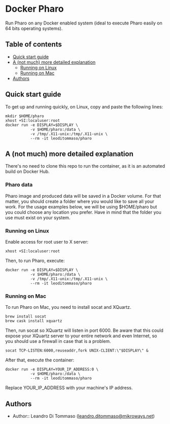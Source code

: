 # Docker Pharo

Run Pharo on any Docker enabled system (ideal to execute Pharo easily on 64 bits
operating systems).

## Table of contents

* [Quick start guide](#quick-start-guide)
* [A (not much) more detailed explanation](#a-not-much-more-detailed-explanation)
  * [Running on Linux](running-on-linux)
  * [Running on Mac](running-on-mac)
* [Authors](#authors)

## Quick start guide

To get up and running quickly, on Linux, copy and paste the following lines:

```
mkdir $HOME/pharo
xhost +SI:localuser:root
docker run -e DISPLAY=$DISPLAY \
           -v $HOME/pharo:/data \
           -v /tmp/.X11-unix:/tmp/.X11-unix \
           --rm -it leoditommaso/pharo
```

## A (not much) more detailed explanation

There's no need to clone this repo to run the container, as it is an automated
build on Docker Hub.

### Pharo data

Pharo image and produced data will be saved in a Docker volume. For that matter,
you should create a folder where you would like to save all your work. For the
usage examples below, we will be using $HOME/pharo but you could choose any
location you prefer. Have in mind that the folder you use must exist on your
system.

### Running on Linux

Enable access for root user to X server:

```
xhost +SI:localuser:root
```

Then, to run Pharo, execute:

```
docker run -e DISPLAY=$DISPLAY \
           -v $HOME/pharo:/data \
           -v /tmp/.X11-unix:/tmp/.X11-unix \
           --rm -it leoditommaso/pharo
```

### Running on Mac

To run Pharo on Mac, you need to install socat and XQuartz.

```
brew install socat
brew cask install xquartz
```

Then, run socat so XQuartz will listen in port 6000. Be aware that this could
expose your XQuartz server to your entire network and even Internet, so you
should use a firewall in case that is a problem.

```
socat TCP-LISTEN:6000,reuseaddr,fork UNIX-CLIENT:\"$DISPLAY\" &
```

After that, execute the container:

```
docker run -e DISPLAY=YOUR_IP_ADDRESS:0 \
           -v $HOME/pharo:/data \
           --rm -it leoditommaso/pharo
```

Replace YOUR_IP_ADDRESS with your machine's IP address.

## Authors

* Author:: Leandro Di Tommaso (<leandro.ditommaso@mikroways.net>)

